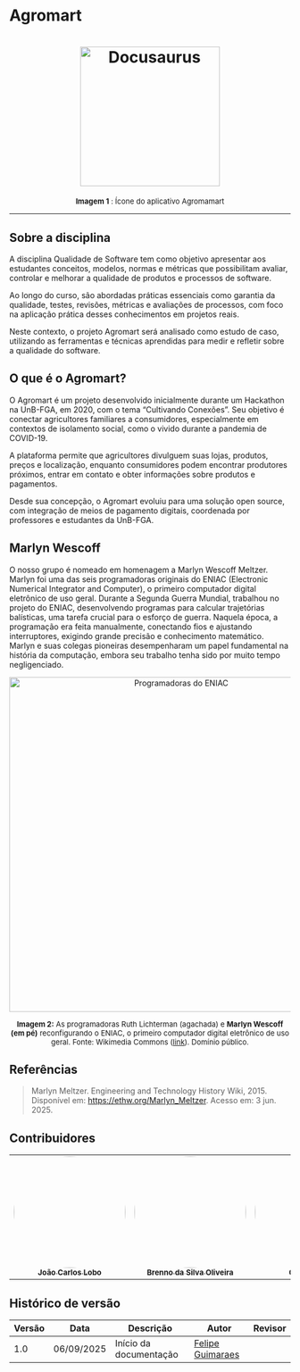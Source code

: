 # Agromart

<h1 align="center">
    <img src="./assets/icon-agromart.png" height="250"alt="Docusaurus">
</h1>

<font size="2"><p style="text-align: center"> **Imagem 1** : Ícone do aplicativo Agromamart</p></font>

------------------------

## Sobre a disciplina

A disciplina Qualidade de Software tem como objetivo apresentar aos estudantes conceitos, modelos, normas e métricas que possibilitam avaliar, controlar e melhorar a qualidade de produtos e processos de software.

Ao longo do curso, são abordadas práticas essenciais como garantia da qualidade, testes, revisões, métricas e avaliações de processos, com foco na aplicação prática desses conhecimentos em projetos reais.

Neste contexto, o projeto Agromart será analisado como estudo de caso, utilizando as ferramentas e técnicas aprendidas para medir e refletir sobre a qualidade do software.

## O que é o Agromart?

O Agromart é um projeto desenvolvido inicialmente durante um Hackathon na UnB-FGA, em 2020, com o tema “Cultivando Conexões”. Seu objetivo é conectar agricultores familiares a consumidores, especialmente em contextos de isolamento social, como o vivido durante a pandemia de COVID-19.

A plataforma permite que agricultores divulguem suas lojas, produtos, preços e localização, enquanto consumidores podem encontrar produtores próximos, entrar em contato e obter informações sobre produtos e pagamentos.

Desde sua concepção, o Agromart evoluiu para uma solução open source, com integração de meios de pagamento digitais, coordenada por professores e estudantes da UnB-FGA.

## Marlyn Wescoff

O nosso grupo é nomeado em homenagem a Marlyn Wescoff Meltzer. Marlyn foi uma das seis programadoras originais do ENIAC (Electronic Numerical Integrator and Computer), o primeiro computador digital eletrônico de uso geral. Durante a Segunda Guerra Mundial, trabalhou no projeto do ENIAC, desenvolvendo programas para calcular trajetórias balísticas, uma tarefa crucial para o esforço de guerra. Naquela época, a programação era feita manualmente, conectando fios e ajustando interruptores, exigindo grande precisão e conhecimento matemático. Marlyn e suas colegas pioneiras desempenharam um papel fundamental na história da computação, embora seu trabalho tenha sido por muito tempo negligenciado. 

<p align="center">
  <img src="./assets/Reprogramming_ENIAC.png" alt="Programadoras do ENIAC" width="600">
</p>

<font size="2"><p style="text-align: center">**Imagem 2:** As programadoras Ruth Lichterman (agachada) e <strong>Marlyn Wescoff (em pé)</strong> reconfigurando o ENIAC, o primeiro computador digital eletrônico de uso geral. Fonte: Wikimedia Commons (<a href="https://en.wikipedia.org/wiki/Marlyn_Meltzer#/media/File:Reprogramming_ENIAC.png">link</a>). Domínio público.</p></font>

## Referências

> Marlyn Meltzer. Engineering and Technology History Wiki, 2015. Disponível em: https://ethw.org/Marlyn_Meltzer. Acesso em: 3 jun. 2025.

## Contribuidores

<table>
  <tr>
    <td align="center"><a href="https://github.com/joaolobo10"><img style="border-radius: 60%;" src="https://github.com/joaolobo10.png" width="200px;" alt=""/><br /><sub><b>João Carlos Lobo</b></sub></a><br />
    <td align="center"><a href="https://github.com/Brenno-Silva01"><img style="border-radius: 60%;" src="https://github.com/Brenno-Silva01.png" width="200px;" alt=""/><br /><sub><b>Brenno da Silva Oliveira</b></sub></a><br />
    <td align="center"><a href="https://github.com/caiomsabino"><img style="border-radius: 60%;" src="https://github.com/caiomsabino.png" width="200px;" alt=""/><br /><sub><b>Caio Sabino</b></sub></a><br /><a href="Link git" title="Rocketseat"></a></td>
    <td align="center"><a href="https://github.com/Igor-Thiago"><img style="border-radius: 60%;" src="https://github.com/Igor-Thiago.png" width="200px;" alt=""/><br /><sub><b>Igor Tiago</b></sub></a><br />
    <td align="center"><a href="https://github.com/JoaoSapiencia"><img style="border-radius: 60%;" src="https://github.com/JoaoSapiencia.png" width="200px;" alt=""/><br /><sub><b>João Victor Sapiência</b></sub></a><br /><a href="Link git" title="Rocketseat"></a></td>
    <td align="center"><a href="https://github.com/rodrigogontijoo"><img style="border-radius: 60%;" src="https://github.com/rodrigogontijoo.png" width="200px;" alt=""/><br /><sub><b>Rodrigo Gontijo</b></sub></a><br />
  </tr>
</table>

## Histórico de versão

| Versão | Data | Descrição | Autor | Revisor |
| ---- | ----- | ----- | ---- | ----- | 
| 1.0 | 06/09/2025 | Início da documentação | [Felipe Guimaraes](https://github.com/felipegf1) |  |
